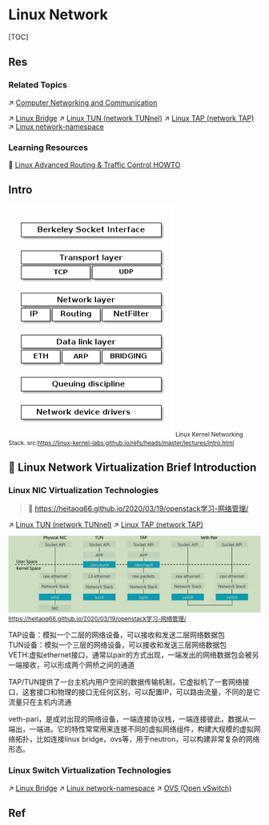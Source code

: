 # Linux Network

[TOC]



## Res
### Related Topics
↗ [Computer Networking and Communication](../../../../../🏎️%20Computer%20Networking%20and%20Communication/Computer%20Networking%20and%20Communication.md)

↗ [Linux Bridge](../../../../../🏎️%20Computer%20Networking%20and%20Communication/Network%20Virtualization/📌%20NV%20Implementations/Virtual%20Link%20Layer/Linux%20Bridge.md)
↗ [Linux TUN (network TUNnel)](../../../../../🏎️%20Computer%20Networking%20and%20Communication/Network%20Virtualization/📌%20NV%20Implementations/Virtual%20Network%20Layer/Linux%20TUN%20(network%20TUNnel).md)
↗ [Linux TAP (network TAP)](../../../../../🏎️%20Computer%20Networking%20and%20Communication/Network%20Virtualization/📌%20NV%20Implementations/Virtual%20Link%20Layer/Linux%20TAP%20(network%20TAP).md)
↗ [Linux network-namespace](../../../../../🏎️%20Computer%20Networking%20and%20Communication/Network%20Virtualization/📌%20NV%20Implementations/Virtual%20Network%20Layer/Virtual%20Network%20(vNetwork)/Linux%20network-namespace.md)


### Learning Resources
📂 [Linux Advanced Routing & Traffic Control HOWTO](https://tldp.org/HOWTO/Adv-Routing-HOWTO/index.html)



## Intro
![](../../../../../../../Assets/Pics/Pasted%20image%2020240531205346.png)
<small>Linux Kernel Networking Stack. src:<a>https://linux-kernel-labs.github.io/refs/heads/master/lectures/intro.html</a></small>



## 🚀 Linux Network Virtualization Brief Introduction
### Linux NIC Virtualization Technologies
> 🔗 https://heitaoq66.github.io/2020/03/19/openstack学习-网络管理/

↗ [Linux TUN (network TUNnel)](../../../../../🏎️%20Computer%20Networking%20and%20Communication/Network%20Virtualization/📌%20NV%20Implementations/Virtual%20Network%20Layer/Linux%20TUN%20(network%20TUNnel).md)
↗ [Linux TAP (network TAP)](../../../../../🏎️%20Computer%20Networking%20and%20Communication/Network%20Virtualization/📌%20NV%20Implementations/Virtual%20Link%20Layer/Linux%20TAP%20(network%20TAP).md)

![](../../../../../../../Assets/Pics/Pasted%20image%2020240427103356.png)
<small>https://heitaoq66.github.io/2020/03/19/openstack学习-网络管理/</small>

TAP设备：模拟一个二层的网络设备，可以接收和发送二层网络数据包  
TUN设备：模拟一个三层的网络设备，可以接收和发送三层网络数据包  
VETH:虚拟ethernet接口，通常以pair的方式出现，一端发出的网络数据包会被另一端接收，可以形成两个网桥之间的通道

TAP/TUN提供了一台主机内用户空间的数据传输机制，它虚拟机了一套网络接口，这套接口和物理的接口无任何区别，可以配置IP，可以路由流量，不同的是它流量只在主机内流通

veth-pari，是成对出现的网络设备，一端连接协议栈，一端连接彼此，数据从一端出，一端进。它的特性常常用来连接不同的虚拟网络组件，构建大规模的虚拟网络拓扑，比如连接linux bridge，ovs等，用于neutron，可以构建非常复杂的网络形态。


### Linux Switch Virtualization Technologies
↗ [Linux Bridge](../../../../../🏎️%20Computer%20Networking%20and%20Communication/Network%20Virtualization/📌%20NV%20Implementations/Virtual%20Link%20Layer/Linux%20Bridge.md)
↗ [Linux network-namespace](../../../../../🏎️%20Computer%20Networking%20and%20Communication/Network%20Virtualization/📌%20NV%20Implementations/Virtual%20Network%20Layer/Virtual%20Network%20(vNetwork)/Linux%20network-namespace.md)
↗ [OVS (Open vSwitch)](../../../../../🏎️%20Computer%20Networking%20and%20Communication/Network%20Virtualization/📌%20NV%20Implementations/Virtual%20Link%20Layer/Virtual%20Switch%20(vSwitch)/OVS%20(Open%20vSwitch).md)



## Ref
[👍 openstack学习-网络管理(转)]: https://heitaoq66.github.io/2020/03/19/openstack学习-网络管理/


